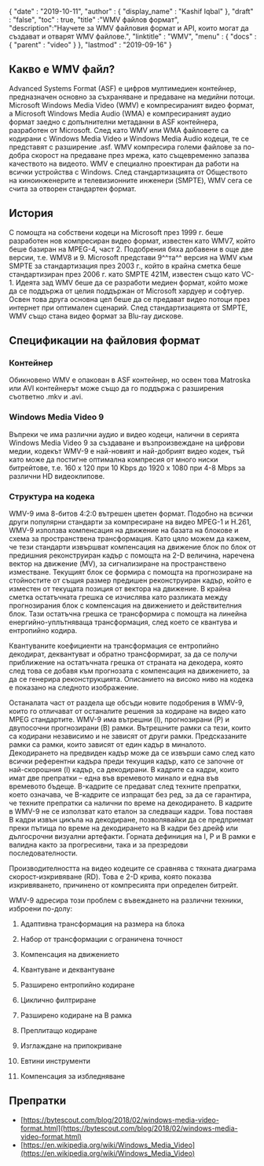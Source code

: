 {
  "date" : "2019-10-11",
  "author" : {
    "display_name" : "Kashif Iqbal"
},
  "draft" : "false",
  "toc" : true,
  "title" :"WMV файлов формат",
  "description":"Научете за WMV файловия формат и API, които могат да създават и отварят WMV файлове.",
  "linktitle" : "WMV",
  "menu" : {
    "docs" : {
      "parent" : "video"
}
},
  "lastmod" : "2019-09-16"
}

## Какво е WMV файл?

Advanced Systems Format (ASF) е цифров мултимедиен контейнер, предназначен основно за съхраняване и предаване на медийни потоци. Microsoft Windows Media Video (WMV) е компресираният видео формат, а Microsoft Windows Media Audio (WMA) е компресираният аудио формат заедно с допълнителни метаданни в ASF контейнера, разработен от Microsoft. След като WMV или WMA файловете са кодирани с Windows Media Video и Windows Media Audio кодеци, те се представят с разширение .asf. WMV компресира големи файлове за по-добра скорост на предаване през мрежа, като същевременно запазва качеството на видеото. WMV е специално проектиран да работи на всички устройства с Windows. След стандартизацията от Обществото на киноинженерите и телевизионните инженери (SMPTE), WMV сега се счита за отворен стандартен формат.

## История ##

С помощта на собствени кодеци на Microsoft през 1999 г. беше разработен нов компресиран видео формат, известен като WMV7, който беше базиран на MPEG-4, част 2. Подобрения бяха добавени в още две версии, т.е. WMV8 и 9. Microsoft представи 9^^та^^ версия на WMV към SMPTE за стандартизация през 2003 г., който в крайна сметка беше стандартизиран през 2006 г. като SMPTE 421M, известен също като VC-1. Идеята зад WMV беше да се разработи медиен формат, който може да се поддържа от целия поддържан от Microsoft хардуер и софтуер. Освен това друга основна цел беше да се предават видео потоци през интернет при оптимален сценарий. След стандартизацията от SMPTE, WMV също стана видео формат за Blu-ray дискове.

## Спецификации на файловия формат

### Контейнер

Обикновено WMV е опакован в ASF контейнер, но освен това Matroska или AVI контейнерът може също да го поддържа с разширения съответно .mkv и .avi.

### Windows Media Video 9

Въпреки че има различни аудио и видео кодеци, налични в серията Windows Media Video 9 за създаване и възпроизвеждане на цифрови медии, кодекът WMV-9 е най-новият и най-добрият видео кодек, тъй като може да постигне оптимална компресия от много ниски битрейтове, т.е. 160 x 120 при 10 Kbps до 1920 x 1080 при 4-8 Mbps за различни HD видеоклипове.

### Структура на кодека

WMV-9 има 8-битов 4:2:0 вътрешен цветен формат. Подобно на всички други популярни стандарти за компресиране на видео MPEG-1 и H.261, WMV-9 използва компенсация на движение на базата на блокове и схема за пространствена трансформация. Като цяло можем да кажем, че тези стандарти извършват компенсация на движение блок по блок от предишния реконструиран кадър с помощта на 2-D величина, наречена вектор на движение (MV), за сигнализиране на пространствено изместване. Текущият блок се формира с помощта на прогнозиране на стойностите от същия размер предишен реконструиран кадър, който е изместен от текущата позиция от вектора на движение. В крайна сметка остатъчната грешка се изчислява като разликата между прогнозирания блок с компенсация на движението и действителния блок. Тази остатъчна грешка се трансформира с помощта на линейна енергийно-уплътняваща трансформация, след което се квантува и ентропийно кодира.

Квантуваните коефициенти на трансформация се ентропийно декодират, деквантуват и обратно трансформират, за да се получи приближение на остатъчната грешка от страната на декодера, която след това се добавя към прогнозата с компенсация на движението, за да се генерира реконструкцията. Описанието на високо ниво на кодека е показано на следното изображение.

Останалата част от раздела ще обсъди новите подобрения в WMV-9, които го отличават от останалите решения за кодиране на видео като MPEG стандартите. WMV-9 има вътрешни (I), прогнозирани (P) и двупосочни прогнозирани (B) рамки. Вътрешните рамки са тези, които са кодирани независимо и не зависят от други рамки. Предсказаните рамки са рамки, които зависят от един кадър в миналото. Декодирането на предвиден кадър може да се извърши само след като всички референтни кадъра преди текущия кадър, като се започне от най-скорошния (I) кадър, са декодирани. B кадрите са кадри, които имат две препратки – една във времевото минало и една във времевото бъдеще. B-кадрите се предават след техните препратки, което означава, че B-кадрите се изпращат без ред, за да се гарантира, че техните препратки са налични по време на декодирането. B кадрите в WMV-9 не се използват като еталон за следващи кадри. Това поставя B кадри извън цикъла на декодиране, позволявайки да се предприемат преки пътища по време на декодирането на B кадри без дрейф или дългосрочни визуални артефакти. Горната дефиниция на I, P и B рамки е валидна както за прогресивни, така и за презредови последователности.

Производителността на видео кодеците се сравнява с тяхната диаграма скорост-изкривяване (RD). Това е 2-D крива, която показва изкривяването, причинено от компресията при определен битрейт.

WMV-9 адресира този проблем с въвеждането на различни техники, изброени по-долу:

1. Адаптивна трансформация на размера на блока

2. Набор от трансформации с ограничена точност

3. Компенсация на движението

4. Квантуване и деквантуване

5. Разширено ентропийно кодиране

6. Циклично филтриране

7. Разширено кодиране на B рамка

8. Преплитащо кодиране

9. Изглаждане на припокриване

10. Евтини инструменти

11. Компенсация за избледняване

## Препратки ##

* [https://bytescout.com/blog/2018/02/windows-media-video-format.html](https://bytescout.com/blog/2018/02/windows-media-video-format.html)
* [https://en.wikipedia.org/wiki/Windows_Media_Video](https://en.wikipedia.org/wiki/Windows_Media_Video)


